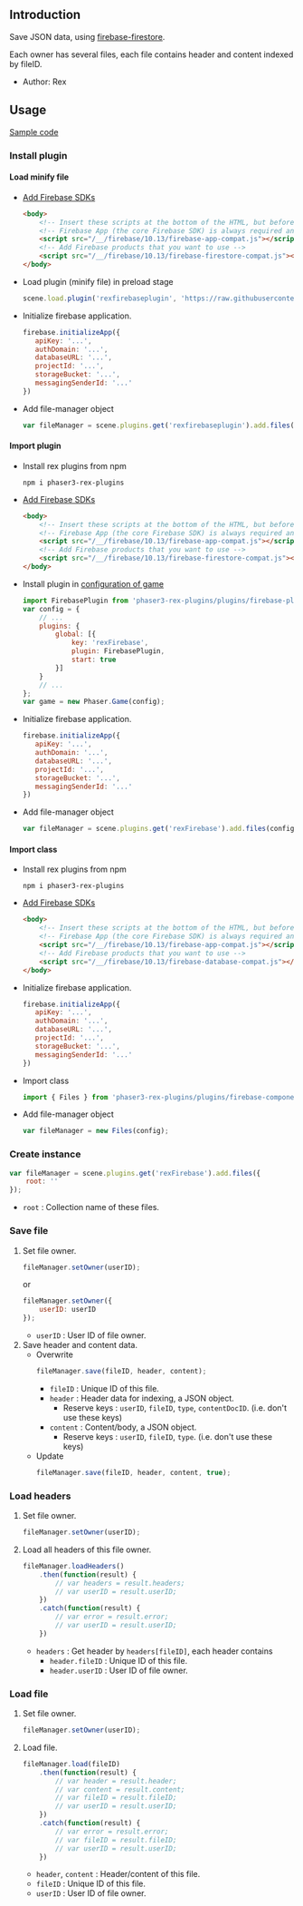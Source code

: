 ## Introduction

Save JSON data, using [firebase-firestore](https://firebase.google.com/docs/firestore/).

Each owner has several files, each file contains header and content indexed by fileID.

- Author: Rex

## Usage

[Sample code](https://github.com/rexrainbow/phaser3-rex-notes/blob/master/examples/firebase-files)

### Install plugin

#### Load minify file

- [Add Firebase SDKs](https://firebase.google.com/docs/web/setup)
    ```html
    <body>
        <!-- Insert these scripts at the bottom of the HTML, but before you use any Firebase services -->
        <!-- Firebase App (the core Firebase SDK) is always required and must be listed first -->
        <script src="/__/firebase/10.13/firebase-app-compat.js"></script>
        <!-- Add Firebase products that you want to use -->
        <script src="/__/firebase/10.13/firebase-firestore-compat.js"></script>
    </body>    
    ```
- Load plugin (minify file) in preload stage
    ```javascript
    scene.load.plugin('rexfirebaseplugin', 'https://raw.githubusercontent.com/rexrainbow/phaser3-rex-notes/master/dist/rexfirebaseplugin.min.js', true);
    ```
- Initialize firebase application.
    ```javascript
    firebase.initializeApp({
       apiKey: '...',
       authDomain: '...',
       databaseURL: '...',
       projectId: '...',
       storageBucket: '...',
       messagingSenderId: '...'
    })
    ```
- Add file-manager object
    ```javascript
    var fileManager = scene.plugins.get('rexfirebaseplugin').add.files(config);
    ```

#### Import plugin

- Install rex plugins from npm
    ```
    npm i phaser3-rex-plugins
    ```
- [Add Firebase SDKs](https://firebase.google.com/docs/web/setup)
    ```html
    <body>
        <!-- Insert these scripts at the bottom of the HTML, but before you use any Firebase services -->
        <!-- Firebase App (the core Firebase SDK) is always required and must be listed first -->
        <script src="/__/firebase/10.13/firebase-app-compat.js"></script>
        <!-- Add Firebase products that you want to use -->
        <script src="/__/firebase/10.13/firebase-firestore-compat.js"></script>
    </body>    
    ```
- Install plugin in [configuration of game](game.md#configuration)
    ```javascript
    import FirebasePlugin from 'phaser3-rex-plugins/plugins/firebase-plugin.js';
    var config = {
        // ...
        plugins: {
            global: [{
                key: 'rexFirebase',
                plugin: FirebasePlugin,
                start: true
            }]
        }
        // ...
    };
    var game = new Phaser.Game(config);
    ```
- Initialize firebase application.
    ```javascript
    firebase.initializeApp({
       apiKey: '...',
       authDomain: '...',
       databaseURL: '...',
       projectId: '...',
       storageBucket: '...',
       messagingSenderId: '...'
    })
    ```
- Add file-manager object
    ```javascript
    var fileManager = scene.plugins.get('rexFirebase').add.files(config);
    ```

#### Import class

- Install rex plugins from npm
    ```
    npm i phaser3-rex-plugins
    ```
- [Add Firebase SDKs](https://firebase.google.com/docs/web/setup)
    ```html
    <body>
        <!-- Insert these scripts at the bottom of the HTML, but before you use any Firebase services -->
        <!-- Firebase App (the core Firebase SDK) is always required and must be listed first -->
        <script src="/__/firebase/10.13/firebase-app-compat.js"></script>
        <!-- Add Firebase products that you want to use -->
        <script src="/__/firebase/10.13/firebase-database-compat.js"></script>
    </body>    
    ```
- Initialize firebase application.
    ```javascript
    firebase.initializeApp({
       apiKey: '...',
       authDomain: '...',
       databaseURL: '...',
       projectId: '...',
       storageBucket: '...',
       messagingSenderId: '...'
    })
    ```
- Import class
    ```javascript
    import { Files } from 'phaser3-rex-plugins/plugins/firebase-components.js';
    ```
- Add file-manager object
    ```javascript
    var fileManager = new Files(config);
    ```

### Create instance

```javascript
var fileManager = scene.plugins.get('rexFirebase').add.files({
    root: ''
});
```

- `root` : Collection name of these files.

### Save file

1. Set file owner.
    ```javascript
    fileManager.setOwner(userID);
    ```
    or
    ```javascript
    fileManager.setOwner({
        userID: userID
    });
    ```
    - `userID` : User ID of file owner.
1. Save header and content data.
    - Overwrite
        ```javascript
        fileManager.save(fileID, header, content);
        ```
        - `fileID` : Unique ID of this file.
        - `header` : Header data for indexing, a JSON object.
            - Reserve keys : `userID`, `fileID`, `type`, `contentDocID`. (i.e. don't use these keys)
        - `content` : Content/body, a JSON object.
            - Reserve keys : `userID`, `fileID`, `type`. (i.e. don't use these keys)
    - Update
        ```javascript
        fileManager.save(fileID, header, content, true);
        ```

### Load headers

1. Set file owner.
    ```javascript
    fileManager.setOwner(userID);
    ```
1. Load all headers of this file owner.
    ```javascript
    fileManager.loadHeaders()
        .then(function(result) { 
            // var headers = result.headers;
            // var userID = result.userID;
        })
        .catch(function(result) {
            // var error = result.error;
            // var userID = result.userID;
        })
    ```
    - `headers` : Get header by `headers[fileID]`, each header contains
        - `header.fileID` : Unique ID of this file.
        - `header.userID` : User ID of file owner.        

### Load file

1. Set file owner.
    ```javascript
    fileManager.setOwner(userID);
    ```
1. Load file.
    ```javascript
    fileManager.load(fileID)
        .then(function(result) { 
            // var header = result.header;
            // var content = result.content;
            // var fileID = result.fileID;
            // var userID = result.userID;
        })
        .catch(function(result) {
            // var error = result.error;
            // var fileID = result.fileID;
            // var userID = result.userID;
        })
    ```
    - `header`, `content` : Header/content of this file.
    - `fileID` : Unique ID of this file.
    - `userID` : User ID of file owner.